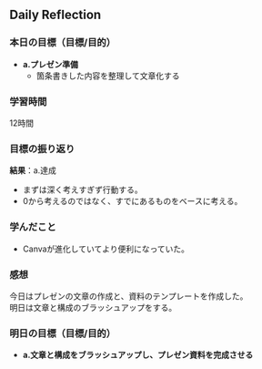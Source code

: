 ## Daily Reflection

### 本日の目標（目標/目的）
- **a.プレゼン準備**  
  - 箇条書きした内容を整理して文章化する

### 学習時間
12時間

### 目標の振り返り
**結果**：a.達成

- まずは深く考えすぎず行動する。
- 0から考えるのではなく、すでにあるものをベースに考える。

### 学んだこと

- Canvaが進化していてより便利になっていた。

### 感想
今日はプレゼンの文章の作成と、資料のテンプレートを作成した。  
明日は文章と構成のブラッシュアップをする。

### 明日の目標（目標/目的）
- **a.文章と構成をブラッシュアップし、プレゼン資料を完成させる**  
